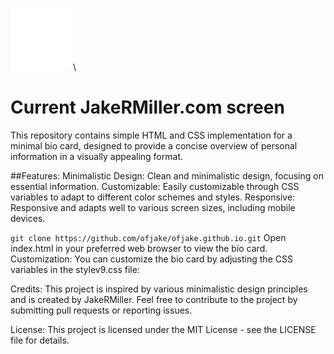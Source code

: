 

![JakeRMiller iconmark](https://github.com/ofjake/ofjake.github.io/blob/master/images/logo.png)\
# Current **JakeRMiller.com** screen

This repository contains simple HTML and CSS implementation for a minimal bio card, designed to provide a concise overview of personal information in a visually appealing format.

##Features:
Minimalistic Design: Clean and minimalistic design, focusing on essential information.
Customizable: Easily customizable through CSS variables to adapt to different color schemes and styles.
Responsive: Responsive and adapts well to various screen sizes, including mobile devices.

`git clone https://github.com/ofjake/ofjake.github.io.git`
Open index.html in your preferred web browser to view the bio card.
Customization: You can customize the bio card by adjusting the CSS variables in the stylev9.css file:

Credits:
This project is inspired by various minimalistic design principles and is created by JakeRMiller. 
Feel free to contribute to the project by submitting pull requests or reporting issues.

License:
This project is licensed under the MIT License - see the LICENSE file for details.
